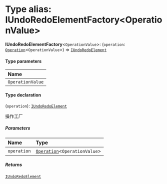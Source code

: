 # Type alias: IUndoRedoElementFactory\<OperationValue>

**IUndoRedoElementFactory**<`OperationValue`>: (`operation`: [`Operation`](/en/auto-docs/free-history-plugin/interfaces/Operation.md)<`OperationValue`>) => [`IUndoRedoElement`](/en/auto-docs/free-history-plugin/interfaces/IUndoRedoElement.md)

#### Type parameters

| Name |
| :------ |
| `OperationValue` |

#### Type declaration

(`operation`): [`IUndoRedoElement`](/en/auto-docs/free-history-plugin/interfaces/IUndoRedoElement.md)

操作工厂

##### Parameters

| Name | Type |
| :------ | :------ |
| `operation` | [`Operation`](/en/auto-docs/free-history-plugin/interfaces/Operation.md)<`OperationValue`> |

##### Returns

[`IUndoRedoElement`](/en/auto-docs/free-history-plugin/interfaces/IUndoRedoElement.md)

